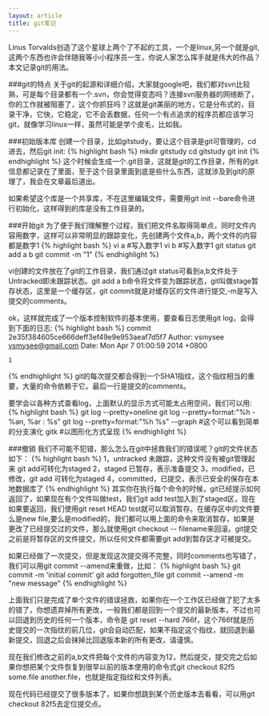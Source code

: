 ```yaml
---
layout: article
title: git笔记
---
```


Linus Torvalds创造了这个星球上两个了不起的工具，一个是linux,另一个就是git,这两个东西也许会伴随我等小小程序员一生，你说人家怎么挥手就是伟大的作品？本文记录git的用法。

###git的特点
关于git的起源和详细介绍，大家就google吧，我们都对svn比较熟，可是每个目录都有一个.svn，你会觉得变态吗？连接svn服务器的网络断了，你的工作就被阻塞了，这个你抓狂吗？这就是git美丽的地方，它是分布式的，目录干净，它快，它稳定，它不会丢数据，任何一个有点追求的程序员都应该学习git，就像学习linux一样，虽然可能是学个皮毛，比如我。

###初始版本库
创建一个目录，比如gitstudy，要让这个目录是git可管理的，cd进去，然后git init:
{% highlight bash %}
mkdir gitstudy
cd gitstudy
git init
{% endhighlight %}
这个时候会生成一个.git目录，这就是git的工作目录，所有的git信息都记录在了里面，至于这个目录里面到底是些什么东西，这就涉及到git的原理了，我会在文章最后道出。

如果希望这个库是一个共享库，不在这里编辑文件，需要用git init --bare命令进行初始化，这样得到的库是没有工作目录的。

###开始git
为了便于我们理解整个过程，我们把文件名取得简单点，同时文件内容用数字，这样可以非常明显的跟踪变化，先创建两个文件a,b，两个文件的内容都是数字1
{% highlight bash %}
vi a #写入数字1
vi b #写入数字1
git status
git add a b
git commit -m "1"
{% endhighlight %}

vi创建的文件放在了git的工作目录，我们通过git status可看到a,b文件处于Untracked即未跟踪状态。git add a b命令将文件变为跟踪状态，git叫做stage暂存状态，这里是一个缓存区，git commit就是对缓存区的文件进行提交,-m是写入提交的comments。

ok，这样就完成了一个版本控制软件的基本使用，要查看日志使用git log，会得到下面的日志:
{% highlight bash %}
commit 2e35f384605ce666deff3ef49e9e953aeaf7d5f7
Author: vsmysee <vsmysee@gmail.com>
Date:   Mon Apr 7 01:00:59 2014 +0800

    1
{% endhighlight %}
git的每次提交都会得到一个SHA1指纹，这个指纹相当的重要，大量的命令依赖于它。最后一行是提交的comments。

要学会以各种方式查看log，上面默认的显示方式可能太占用空间，我们可以用:
{% highlight bash %}
git log --pretty=oneline
git log --pretty=format:"%h - %an, %ar : %s"
git log --pretty=format:"%h %s" --graph #这个可以看到简单的分支演化
gitk #以图形化方式呈现
{% endhighlight %}

###撤销
我们不可能不犯错，那么怎么在git中拯救我们的错误呢？git的文件状态如下：
{% highlight bash %}
1，untracked 未跟踪，这种文件没有被git管理起来 git add可转化为staged
2，staged 已暂存，表示准备提交
3，modified，已修改，git add 可转化为staged
4，committed，已提交，表示已安全的保存在本地数据库了
{% endhighlight %}
其实你在执行每个命令的时候，git已经提示如何返回了，如果现在有个文件叫做test，我们git add test加入到了staged区，现在如果要返回，我们使用git reset HEAD test就可以取消暂存。在缓存区中的文件要么是new file,要么是modified的，我们都可以用上面的命令来取消暂存，如果是更改了已经提交过的文件，那么就使用git checkout -- filename来回滚。git提交之前是将暂存区的文件提交，所以任何文件都需要git add到暂存区才可被提交。

如果已经做了一次提交，但是发现这次提交得不完整，同时comments也写错了，我们可以用git commit --amend来重做，比如：
{% highlight bash %}
git commit -m 'initial commit'
git add forgotten_file
git commit --amend -m "new message"
{% endhighlight %}

上面我们只是完成了单个文件的错误拯救，如果你在一个工作区已经做了犯了太多的错了，你想遗弃掉所有更改，一般我们都是回到一个提交的最新版本，不过也可以回退到历史的任何一个版本，命令是 git reset --hard 766f，这个766f就是历史提交的一次指纹的前几位，git会自动匹配，如果不指定这个指纹，就回退到最新提交，回退之后会抹掉比回退版本新的所有更改，请谨慎。

现在我们修改之前的a,b文件把每个文件的内容变为12，然后提交，提交完之后如果你想把某个文件恢复到很早以前的版本使用的命令式git checkout 82f5 some.file another.file，也就是指定指纹和文件列表。

现在代码已经提交了很多版本了，如果你想跳到某个历史版本去看看，可以用git checkout 82f5去定位提交点。
